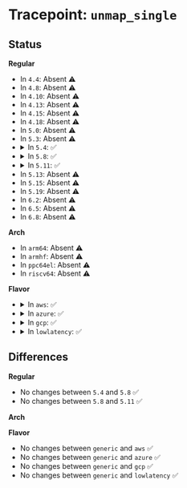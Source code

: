 # Tracepoint: <code>unmap_single</code>

## Status
<b>Regular</b>
<ul>
<li>
In <code>4.4</code>: Absent ⚠️
</li>
<li>
In <code>4.8</code>: Absent ⚠️
</li>
<li>
In <code>4.10</code>: Absent ⚠️
</li>
<li>
In <code>4.13</code>: Absent ⚠️
</li>
<li>
In <code>4.15</code>: Absent ⚠️
</li>
<li>
In <code>4.18</code>: Absent ⚠️
</li>
<li>
In <code>5.0</code>: Absent ⚠️
</li>
<li>
In <code>5.3</code>: Absent ⚠️
</li>
<li>
<details>
<summary>In <code>5.4</code>: ✅</summary>

Event:

```c
struct trace_event_raw_dma_unmap {
    struct trace_entry ent;
    u32 __data_loc_dev_name;
    dma_addr_t dev_addr;
    size_t size;
    char __data[0];
};
```
Function:

```c
void trace_event_raw_event_dma_unmap(void *__data, struct device *dev, dma_addr_t dev_addr, size_t size);
```
</details>
</li>
<li>
<details>
<summary>In <code>5.8</code>: ✅</summary>

Event:

```c
struct trace_event_raw_dma_unmap {
    struct trace_entry ent;
    u32 __data_loc_dev_name;
    dma_addr_t dev_addr;
    size_t size;
    char __data[0];
};
```
Function:

```c
void trace_event_raw_event_dma_unmap(void *__data, struct device *dev, dma_addr_t dev_addr, size_t size);
```
</details>
</li>
<li>
<details>
<summary>In <code>5.11</code>: ✅</summary>

Event:

```c
struct trace_event_raw_dma_unmap {
    struct trace_entry ent;
    u32 __data_loc_dev_name;
    dma_addr_t dev_addr;
    size_t size;
    char __data[0];
};
```
Function:

```c
void trace_event_raw_event_dma_unmap(void *__data, struct device *dev, dma_addr_t dev_addr, size_t size);
```
</details>
</li>
<li>
In <code>5.13</code>: Absent ⚠️
</li>
<li>
In <code>5.15</code>: Absent ⚠️
</li>
<li>
In <code>5.19</code>: Absent ⚠️
</li>
<li>
In <code>6.2</code>: Absent ⚠️
</li>
<li>
In <code>6.5</code>: Absent ⚠️
</li>
<li>
In <code>6.8</code>: Absent ⚠️
</li>
</ul>
<b>Arch</b>
<ul>
<li>
In <code>arm64</code>: Absent ⚠️
</li>
<li>
In <code>armhf</code>: Absent ⚠️
</li>
<li>
In <code>ppc64el</code>: Absent ⚠️
</li>
<li>
In <code>riscv64</code>: Absent ⚠️
</li>
</ul>
<b>Flavor</b>
<ul>
<li>
<details>
<summary>In <code>aws</code>: ✅</summary>

Event:

```c
struct trace_event_raw_dma_unmap {
    struct trace_entry ent;
    u32 __data_loc_dev_name;
    dma_addr_t dev_addr;
    size_t size;
    char __data[0];
};
```
Function:

```c
void trace_event_raw_event_dma_unmap(void *__data, struct device *dev, dma_addr_t dev_addr, size_t size);
```
</details>
</li>
<li>
<details>
<summary>In <code>azure</code>: ✅</summary>

Event:

```c
struct trace_event_raw_dma_unmap {
    struct trace_entry ent;
    u32 __data_loc_dev_name;
    dma_addr_t dev_addr;
    size_t size;
    char __data[0];
};
```
Function:

```c
void trace_event_raw_event_dma_unmap(void *__data, struct device *dev, dma_addr_t dev_addr, size_t size);
```
</details>
</li>
<li>
<details>
<summary>In <code>gcp</code>: ✅</summary>

Event:

```c
struct trace_event_raw_dma_unmap {
    struct trace_entry ent;
    u32 __data_loc_dev_name;
    dma_addr_t dev_addr;
    size_t size;
    char __data[0];
};
```
Function:

```c
void trace_event_raw_event_dma_unmap(void *__data, struct device *dev, dma_addr_t dev_addr, size_t size);
```
</details>
</li>
<li>
<details>
<summary>In <code>lowlatency</code>: ✅</summary>

Event:

```c
struct trace_event_raw_dma_unmap {
    struct trace_entry ent;
    u32 __data_loc_dev_name;
    dma_addr_t dev_addr;
    size_t size;
    char __data[0];
};
```
Function:

```c
void trace_event_raw_event_dma_unmap(void *__data, struct device *dev, dma_addr_t dev_addr, size_t size);
```
</details>
</li>
</ul>

## Differences
<b>Regular</b>
<ul>
<li>
No changes between <code>5.4</code> and <code>5.8</code> ✅
</li>
<li>
No changes between <code>5.8</code> and <code>5.11</code> ✅
</li>
</ul>
<b>Arch</b>
<ul>
</ul>
<b>Flavor</b>
<ul>
<li>
No changes between <code>generic</code> and <code>aws</code> ✅
</li>
<li>
No changes between <code>generic</code> and <code>azure</code> ✅
</li>
<li>
No changes between <code>generic</code> and <code>gcp</code> ✅
</li>
<li>
No changes between <code>generic</code> and <code>lowlatency</code> ✅
</li>
</ul>
